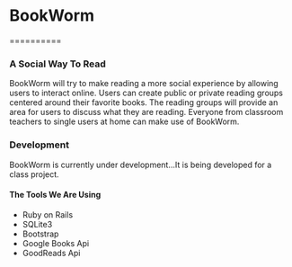 # BookWorm 
==========

### A Social Way To Read  
BookWorm will try to make reading a more social experience by allowing users to 
interact online. Users can create public or private reading groups centered around
their favorite books. The reading groups will provide an area for users to discuss
what they are reading. Everyone from classroom teachers to single users at home can
make use of BookWorm.  

### Development  
BookWorm is currently under development...It is being developed for a class project.  


####   The Tools We Are Using
+ Ruby on Rails
+ SQLite3
+ Bootstrap
+ Google Books Api
+ GoodReads Api  



